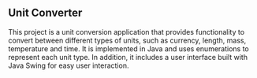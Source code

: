 ## Unit Converter
This project is a unit conversion application that provides functionality to convert between different types of units, such as currency, length, mass, temperature and time. It is implemented in Java and uses enumerations to represent each unit type. In addition, it includes a user interface built with Java Swing for easy user interaction.
